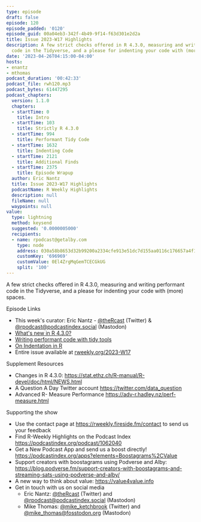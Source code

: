 ```yaml
---
type: episode
draft: false
episode: 120
episode_padded: '0120'
episode_guid: 00a04eb3-342f-4b49-9f14-f63d301e2d2a
title: Issue 2023-W17 Highlights
description: A few strict checks offered in R 4.3.0, measuring and writing performant
  code in the Tidyverse, and a please for indenting your code with (more) spaces.
date: '2023-04-26T04:15:00-04:00'
hosts:
- enantz
- mthomas
podcast_duration: '00:42:33'
podcast_file: rwh120.mp3
podcast_bytes: 61447295
podcast_chapters:
  version: 1.1.0
  chapters:
  - startTime: 0
    title: Intro
  - startTime: 103
    title: Strictly R 4.3.0
  - startTime: 994
    title: Performant Tidy Code
  - startTime: 1632
    title: Indenting Code
  - startTime: 2121
    title: Additional Finds
  - startTime: 2375
    title: Episode Wrapup
  author: Eric Nantz
  title: Issue 2023-W17 Highlights
  podcastName: R Weekly Highlights
  description: null
  fileName: null
  waypoints: null
value:
  type: lightning
  method: keysend
  suggested: '0.0000005000'
  recipients:
  - name: rpodcast@getalby.com
    type: node
    address: 030a58b8653d32b99200a2334cfe913e51dc7d155aa0116c176657a4f1722677a3
    customKey: '696969'
    customValue: 0El4ZrgMqGemTCECGkUG
    split: '100'
---
```

A few strict checks offered in R 4.3.0, measuring and writing performant code in the Tidyverse, and a please for indenting your code with (more) spaces.

Episode Links

-   This week's curator: Eric Nantz - <a href="https://twitter.com/theRcast" rel="nofollow">@theRcast</a> (Twitter) & <a href="https://podcastindex.social/@rpodcast" rel="nofollow">@rpodcast@podcastindex.social</a> (Mastodon)
-   <a href="https://www.jumpingrivers.com/blog/whats-new-r43/" rel="nofollow">What's new in R 4.3.0?</a>
-   <a href="https://www.tidyverse.org/blog/2023/04/performant-packages/" rel="nofollow">Writing performant code with tidy tools</a>
-   <a href="https://www.hiddenelephants.co.uk/Blog/on-indentation-in-R.html" rel="nofollow">On Indentation in R</a>
-   Entire issue available at <a href="https://rweekly.org/2023-W17.html" rel="nofollow">rweekly.org/2023-W17</a>

Supplement Resources

-   Changes in R 4.3.0: <a href="https://stat.ethz.ch/R-manual/R-devel/doc/html/NEWS.html" rel="nofollow">https://stat.ethz.ch/R-manual/R-devel/doc/html/NEWS.html</a>
-   A Question A Day Twitter account <a href="https://twitter.com/data_question" rel="nofollow">https://twitter.com/data_question</a>
-   Advanced R- Measure Performance <a href="https://adv-r.hadley.nz/perf-measure.html" rel="nofollow">https://adv-r.hadley.nz/perf-measure.html</a>

Supporting the show

-   Use the contact page at <a href="https://rweekly.fireside.fm/contact" rel="nofollow">https://rweekly.fireside.fm/contact</a> to send us your feedback
-   Find R-Weekly Highlights on the Podcast Index <a href="https://podcastindex.org/podcast/1062040" rel="nofollow">https://podcastindex.org/podcast/1062040</a>
-   Get a New Podcast App and send us a boost directly! <a href="https://podcastindex.org/apps?elements=Boostagrams%2CValue" rel="nofollow">https://podcastindex.org/apps?elements=Boostagrams%2CValue</a>
-   Support creators with boostagrams using Podverse and Alby: <a href="https://blog.podverse.fm/support-creators-with-boostagrams-and-streaming-sats-using-podverse-and-alby/" rel="nofollow">https://blog.podverse.fm/support-creators-with-boostagrams-and-streaming-sats-using-podverse-and-alby/</a>
-   A new way to think about value: <a href="https://value4value.info" rel="nofollow">https://value4value.info</a>
-   Get in touch with us on social media
    -   Eric Nantz: <a href="https://twitter.com/theRcast" rel="nofollow">@theRcast</a> (Twitter) and <a href="https://podcastindex.social/@rpodcast" rel="nofollow">@rpodcast@podcastindex.social</a> (Mastodon)
    -   Mike Thomas: <a href="https://twitter.com/mike_ketchbrook" rel="nofollow">@mike_ketchbrook</a> (Twitter) and <a href="https://fosstodon.org/@mike_thomas" rel="nofollow">@mike_thomas@fosstodon.org</a> (Mastodon)
